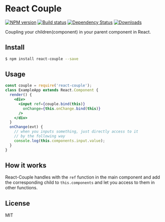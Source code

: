 
# React Couple

[![NPM version][npm-image]][npm-url]
[![Build status][travis-image]][travis-url]
[![Dependency Status][david-image]][david-url]
[![Downloads][downloads-image]][downloads-url]

Coupling your children(component) in your parent component in React.

## Install

```sh
$ npm install react-couple --save
```

## Usage

```jsx
const couple = require('react-couple');
class ExampleApp extends React.Component {
  render() {
    <div>
      <input ref={couple.bind(this)} 
        onChange={this.onChange.bind(this)} 
      />
    </div>
  }
  onChange(evt) {
    // when you inputs something, just directly access to it
    // by the following way
    console.log(this.components.input.value);
  }
}
```

## How it works

React-Couple handles with the `ref` function in the main component and add the corresponding child
to `this.components` and let you access to them in other functions.

## License

MIT

[npm-image]: https://img.shields.io/npm/v/react-couple.svg?style=flat-square
[npm-url]: https://npmjs.org/package/react-couple
[travis-image]: https://img.shields.io/travis/weflex/react-couple.svg?style=flat-square
[travis-url]: https://travis-ci.org/weflex/react-couple
[david-image]: http://img.shields.io/david/weflex/react-couple.svg?style=flat-square
[david-url]: https://david-dm.org/weflex/react-couple
[downloads-image]: http://img.shields.io/npm/dm/react-couple.svg?style=flat-square
[downloads-url]: https://npmjs.org/package/react-couple